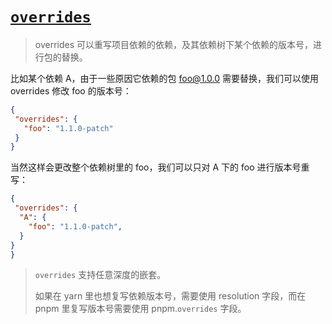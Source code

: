 # [`overrides`]()

> overrides 可以重写项目依赖的依赖，及其依赖树下某个依赖的版本号，进行包的替换。

比如某个依赖 A，由于一些原因它依赖的包 foo@1.0.0 需要替换，我们可以使用 overrides 修改 foo 的版本号：

```json
{
 "overrides": {
   "foo": "1.1.0-patch"
 }
}
```

当然这样会更改整个依赖树里的 foo，我们可以只对 A 下的 foo 进行版本号重写：

```json
{
 "overrides": {
  "A": {
    "foo": "1.1.0-patch",
  }
}
}
```

> `overrides` 支持任意深度的嵌套。
>
> 如果在 yarn 里也想复写依赖版本号，需要使用 resolution 字段，而在 pnpm 里复写版本号需要使用 pnpm.`overrides` 字段。
